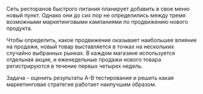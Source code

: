 Сеть ресторанов быстрого питания планирует добавить в свое меню новый пункт. Однако они до сих пор не определились между тремя возможными маркетинговыми кампаниями по продвижению нового продукта. 

Чтобы определить, какое продвижение оказывает наибольшее влияние на продажи, новый товар выставляется в точках на нескольких случайно выбранных рынках. В каждом магазине используется отдельная акция, и еженедельные продажи нового товара регистрируются в течение первых четырех недель.

Задача - оценить результаты А-В тестирования и решить какая маркетинговая стратегия работает наилучшим образом.
